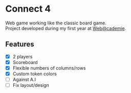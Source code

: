 # Connect 4

Web game working like the classic board game.</br>
Project developed during my first year at [Web@cademie](http://webacademie.org/).

## Features

- [x] 2 players
- [x] Scoreboard
- [x] Flexible numbers of columns/rows
- [x] Custom token colors
- [ ] Against A.I
- [ ] Fix layout/design
